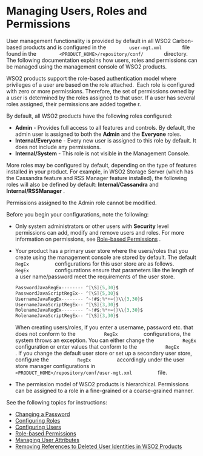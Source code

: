# Managing Users, Roles and Permissions

User management functionality is provided by default in all WSO2
Carbon-based products and is configured in the
`         user-mgt.xml        ` file found in the
`         <PRODUCT_HOME>/repository/conf/        ` directory. The
following documentation explains how users, roles and permissions can be
managed using the management console of WSO2 products.

WSO2 products support the role-based authentication model where
privileges of a user are based on the role attached.  Each role is
configured with zero or more permissions. Therefore, the set of
permissions owned by a user is determined by the roles assigned to that
user. If a user has several roles assigned, their permissions are added
togethe r.

By default, all WSO2 products have the following roles configured:

-   **Admin** - Provides full access to all features and controls. By
    default, the admin user is assigned to both the **Admin** and the
    **Everyone** roles.
-   **Internal/Everyone** - Every new user is assigned to this role by
    default. It does not include any permissions.
-   **Internal/System** - This role is not visible in the Management
    Console.

More roles may be configured by default, depending on the type of
features installed in your product. For example, in WSO2 Storage Server
(which has the Cassandra feature and RSS Manager feature installed), the
following roles will also be defined by default: **Internal/Cassandra**
and **Internal/RSSManager** .

Permissions assigned to the Admin role cannot be modified.

Before you begin your configurations, note the following:

-   Only system administrators or other users with **Security** level
    permissions can add, modify and remove users and roles. For more
    information on permissions, see [Role-based
    Permissions](_Role-based_Permissions_) .
-   Your product has a primary user store where the users/roles that you
    create using the management console are stored by default. The
    default `           RegEx          ` configurations for this user
    store are as follows. `           RegEx          ` configurations
    ensure that parameters like the length of a user name/password meet
    the requirements of the user store.

    ``` java
    PasswordJavaRegEx-------- ^[\S]{5,30}$
    PasswordJavaScriptRegEx-- ^[\S]{5,30}$
    UsernameJavaRegEx-------- ^~!#$;%*+={}\\{3,30}$
    UsernameJavaScriptRegEx-- ^[\S]{3,30}$
    RolenameJavaRegEx-------- ^~!#$;%*+={}\\{3,30}$
    RolenameJavaScriptRegEx-- ^[\S]{3,30}$
    ```

    When creating users/roles, if you enter a username, password etc.
    that does not conform to the `           RegEx          `
    configurations, the system throws an exception. You can either
    change the `           RegEx          ` configuration or enter
    values that conform to the `           RegEx          ` . If
    you change the default user store or set up a secondary user store,
    configure the `           RegEx          ` accordingly under the
    user store manager configurations in
    `           <PRODUCT_HOME>/repository/conf/user-mgt.xml          `
    file.

-   The permission model of WSO2 products is hierarchical. Permissions
    can be assigned to a role in a fine-grained or a coarse-grained
    manner.

See the following topics for instructions:

-   [Changing a Password](_Changing_a_Password_)
-   [Configuring Roles](_Configuring_Roles_)
-   [Configuring Users](_Configuring_Users_)
-   [Role-based Permissions](_Role-based_Permissions_)
-   [Managing User Attributes](_Managing_User_Attributes_)
-   [Removing References to Deleted User Identities in WSO2
    Products](_Removing_References_to_Deleted_User_Identities_in_WSO2_Products_)
